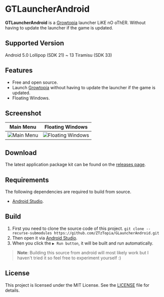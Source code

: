 # GTLauncherAndroid
**GTLauncherAndroid** is a [Growtopia](https://www.growtopiagame.com/) launcher LiKE nO oThER. Without having to update the launcher if the game is updated.

## Supported Version
Android 5.0 Lollipop (SDK 21) ~ 13 Tiramisu (SDK 33)

## Features
- Free and open source.
- Launch [Growtopia](https://www.growtopiagame.com/) without having to update the launcher if the game is updated.
- Floating Windows.

## Screenshot
|                                               Main Menu                                                |                                               Floating Windows                                                |
|:------------------------------------------------------------------------------------------------------:|:-------------------------------------------------------------------------------------------------------------:|
| ![Main Menu](https://cdn.discordapp.com/attachments/488978346072604682/916262099997581342/unknown.png) | ![Floating Windows](https://cdn.discordapp.com/attachments/488978346072604682/916261969798004736/unknown.png) |

## Download
The latest application package kit can be found on the [releases page](https://github.com/ZTzTopia/GLauncherAndroid/releases).

## Requirements
The following dependencies are required to build from source.
- [Android Studio](https://developer.android.com/studio).

## Build
1. First you need to clone the source code of this project. `git clone --recurse-submodules https://github.com/ZTzTopia/GLauncherAndroid.git`
2. Then open it via [Android Studio](https://developer.android.com/studio).
2. When you click the `▶ Run button`, it will be built and run automatically.
> **Note**: Building this source from android will most likely work but I haven't tried it so feel free to experiment yourself :)

## License
This project is licensed under the MIT License. See the [LICENSE](https://github.com/ZTzTopia/GLauncherAndroid/blob/main/LICENSE) file for details.
